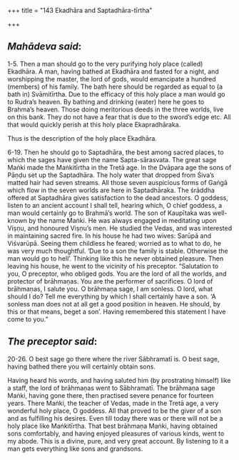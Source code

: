 +++
title = "143 Ekadhāra and Saptadhāra-tīrtha"

+++
 

## *Mahādeva said*:

1-5. Then a man should go to the very purifying holy place (called) Ekadhāra. A man, having bathed at Ekadhāra and fasted for a night, and worshipping the master, the lord of gods, would emancipate a hundred (members) of his family. The bath here should be regarded as equal to (a bath in) Svāmitīrtha. Due to the efficacy of this holy place a man would go to Rudra’s heaven. By bathing and drinking (water) here he goes to Brahma’s heaven. Those doing meritorious deeds in the three worlds, live on this bank. They do not have a fear that is due to the sword’s edge etc. All that would quickly perish at this holy place Ekapradhāraka.

Thus is the description of the holy place Ekadhāra.

6-19. Then he should go to Saptadhāra, the best among sacred places, to which the sages have given the name Sapta-sārasvata. The great sage Maṅki made the Maṅkitīrtha in the Tretā age. In the Dvāpara age the sons of Pāṇḍu set up the Saptadhāra. The holy water that dropped from Śiva’s matted hair had seven streams. All those seven auspicious forms of Gaṅgā which flow in the seven worlds are here in Saptadhāraka. The śrāddha offered at Saptadhāra gives satisfaction to the dead ancestors. O goddess, listen to an ancient account I shall tell, hearing which, O chief goddess, a man would certainly go to Brahmā’s world. The son of Kaupītaka was well-known by the name Maṅki. He was always engaged in meditating upon Viṣṇu, and honoured Viṣṇu’s men. He studied the Vedas, and was interested in maintaining sacred fire. In his house he had two wives: Sarūpā and Viśvarūpā. Seeing them childless he feared; worried as to what to do, he was very much thoughtful. ‘Due to a son the family is stable. Otherwise the man would go to hell’. Thinking like this he never obtained pleasure. Then leaving his house, he went to the vicinity of his preceptor. “Salutation to you, O preceptor, who obliged gods. You are the lord of all the worlds, and protector of brāhmaṇas. You are the performer of sacrifices. O lord of brāhmaṇas, I salute you. O brāhmaṇa sage, I am sonless. O lord, what should I do? Tell me everything by which I shall certainly have a son. ‘A sonless man does not at all get a good position in heaven. He should, by this or that means, beget a son’. Having remembered this statement I have come to you.”

## *The preceptor said*:

20-26. O best sage go there where the river Sābhramatī is. O best sage, having bathed there you will certainly obtain sons.

Having heard his words, and having saluted him (by prostrating himself) like a staff, the lord of brāhmaṇas went to Sābhramatī. The brāhmaṇa sage Maṅki, having gone there, then practised severe penance for fourteen years. There Maṅki, the teacher of Vedas, made in the Tretā age, a very wonderful holy place, O goddess. All that proved to be the giver of a son and as fulfilling his desires. Even till today there was or there will not be a holy place like Maṅkitīrtha. That best brāhmaṇa Maṅki, having obtained sons comfortably, and having enjoyed pleasures of various kinds, went to my abode. This is a divine, pure, and very great account. By listening to it a man gets everything like sons and grandsons.


